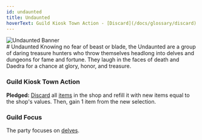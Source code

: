 ```yaml
---
id: undaunted
title: Undaunted
hoverText: Guild Kiosk Town Action - [Discard](/docs/glossary/discard) all [items](/docs/adventurer/items/index) in the shop and refill it with new items equal to the shop's values. Then, gain 1 item from the new selection.
---
```


<div className="guild-banner" style={{
  display: "flex", 
  flexWrap: "wrap", 
  alignItems: "center", 
}}>
  <div style={{
    flex: "1 1",
    minWidth: "250px",
    maxWidth: "100%"
  }}>
    <img src="/img/guilds/undaunted.png" alt="Undaunted Banner" style={{
      maxWidth: "100%",
      height: "auto"
    }} />
  </div>
  <div style={{
    flex: "2 1 350px"
  }}>
    # Undaunted
   Knowing no fear of beast or blade, the Undaunted are a group of daring treasure hunters who throw themselves headlong into delves and dungeons for fame and fortune. They laugh in the faces of death and Daedra for a chance at glory, honor, and treasure.
  </div>
</div>

### Guild Kiosk Town Action

**Pledged:** [Discard](/docs/glossary/discard) all [items](/docs/adventurer/items/index) in the shop and refill it with new items equal to the shop's values. Then, gain 1 item from the new selection.

### Guild Focus

The party focuses on [delves](/docs/battles/types/delve/index).
